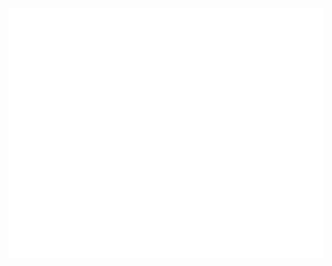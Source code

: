 <div align="center">
	<br>
	<a href="https://raw.githubusercontent.com/Yokuny/Yokuny/main/README.md">
		<img src="pic.svg" width="800" height="400">
	</a>
	<br>
</div>
